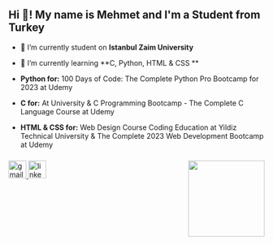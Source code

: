 <h2 align="left">Hi 👋! My name is Mehmet and I'm a Student from Turkey</h2>

- 🔭 I’m currently student on **Istanbul Zaim University**

- 🌱 I’m currently learning **C, Python, HTML & CSS **

- **Python for:** 100 Days of Code: The Complete Python Pro Bootcamp for 2023 at Udemy
- **C for:** At University & C Programming Bootcamp - The Complete C Language Course at Udemy
- **HTML & CSS for:** Web Design Course Coding Education at Yildiz Technical University & The Complete 2023 Web Development Bootcamp at Udemy
###

<img align="right" height="150" src="https://media.tenor.com/wO-oCQAq6psAAAAC/zoro.gif"  />

###

<div align="left">
  <a href="mailto:slapmemo@gmail.com" target="_blank">
    <img src="https://img.shields.io/static/v1?message=Gmail&logo=gmail&label=&color=D14836&logoColor=white&labelColor=&style=for-the-badge" height="35" alt="gmail logo"  />
  </a>
  <a href="https://www.linkedin.com/in/slapmemo/" target="_blank">
    <img src="https://img.shields.io/static/v1?message=LinkedIn&logo=linkedin&label=&color=0077B5&logoColor=white&labelColor=&style=for-the-badge" height="35" alt="linkedin logo"  />
  </a>
</div>

###
